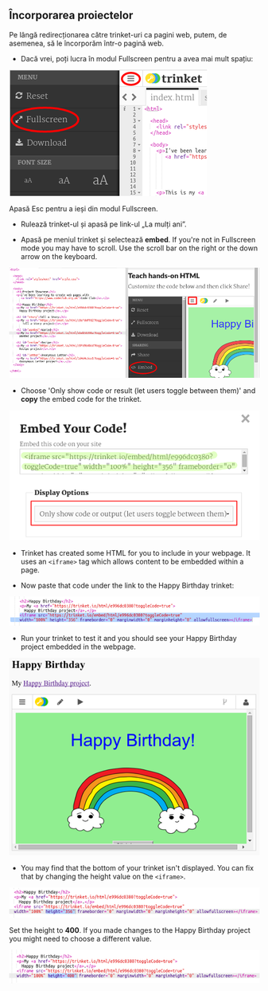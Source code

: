 ## Încorporarea proiectelor

Pe lângă redirecționarea către trinket-uri ca pagini web, putem, de asemenea, să le încorporăm într-o pagină web.

+ Dacă vrei, poți lucra în modul Fullscreen pentru a avea mai mult spațiu:

![screenshot](images/showcase-fullscreen.png)

Apasă Esc pentru a ieși din modul Fullscreen.

+ Rulează trinket-ul și apasă pe link-ul „La mulți ani”.

+ Apasă pe meniul trinket și selectează **embed**. If you're not in Fullscreen mode you may have to scroll. Use the scroll bar on the right or the down arrow on the keyboard.

![screenshot](images/showcase-embed-code.png)

+ Choose 'Only show code or result (let users toggle between them)' and **copy** the embed code for the trinket. 

![screenshot](images/showcase-embed.png)

+ Trinket has created some HTML for you to include in your webpage. It uses an `<iframe>` tag which allows content to be embedded within a page.

+ Now paste that code under the link to the Happy Birthday trinket:

![screenshot](images/showcase-paste-embed.png)

+ Run your trinket to test it and you should see your Happy Birthday project embedded in the webpage. 

![screenshot](images/showcase-embed-output.png)

+ You may find that the bottom of your trinket isn't displayed. You can fix that by changing the height value on the `<iframe>`. 

![screenshot](images/showcase-embed-height.png)

Set the height to **400**. If you made changes to the Happy Birthday project you might need to choose a different value.

![screenshot](images/showcase-embed-fixed.png)